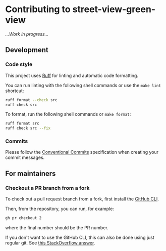 # Contributing to street-view-green-view

_...Work in progress..._

## Development

### Code style

This project uses [Ruff](https://docs.astral.sh/ruff/) for linting and automatic code formatting.

You can run linting with the following shell commands or use the `make lint` shortcut:

```bash
ruff format --check src
ruff check src
```

To format, run the following shell commands or `make format`:

```bash
ruff format src
ruff check src --fix
```

### Commits

Please follow the [Conventional Commits](https://www.conventionalcommits.org/en/v1.0.0/) specification when creating your commit messages.

## For maintainers

### Checkout a PR branch from a fork

To check out a pull request branch from a fork, first install the [GitHub CLI](https://cli.github.com/).

Then, from the repository, you can run, for example:

```bash
gh pr checkout 2
```

where the final number should be the PR number.

If you don't want to use the GitHub CLI, this can also be done using just regular git. See [this StackOverflow answer](https://stackoverflow.com/a/71787682).
